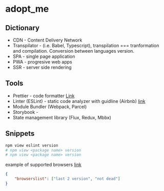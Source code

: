 # adopt_me


## Dictionary
- CDN - Content Delivery Network
- Transpilator - (i.e. Babel, Typescript), transpilation === tranformation and compilation. Conversion between languages version.
- SPA - single page application
- PWA - progresive web apps
- SSR - server side rendering

## Tools
- Prettier - code formatter [Link](https://www.npmjs.com/package/prettier)
- Linter (ESLint) - static code analyzer with guidline (Airbnb) [link]()
- Module Bundler (Webpack, Parcel)
- Storybook - 
- State management library (Flux, Redux, Mbbx)

## Snippets

```bash
npm view eslint version
# npm view <package name> version
# npm view <package name> version
```

example of supported browsers [link]()
```json
{
    "browserslist": ["last 2 version", "not dead"]
}

```
